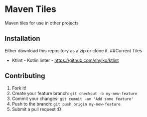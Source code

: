 # Maven Tiles
Maven tiles for use in other projects
## Installation
Either download this repository as a zip or clone it.
##Current Tiles
* Ktlint - Kotlin linter - https://github.com/shyiko/ktlint
## Contributing
1. Fork it!
2. Create your feature branch: `git checkout -b my-new-feature`
3. Commit your changes: `git commit -am 'Add some feature'`
4. Push to the branch: `git push origin my-new-feature`
5. Submit a pull request :D
